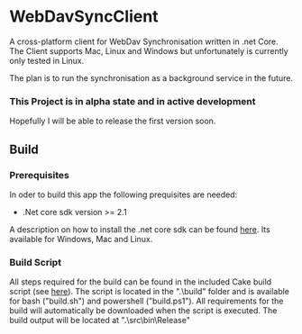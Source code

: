 # WebDavSyncClient

A cross-platform client for WebDav Synchronisation written in .net Core. 
The Client supports Mac, Linux and Windows but unfortunately is currently only tested in Linux. 

The plan is to run the synchronisation as a background service in the future. 

### This Project is in alpha state and in active development

Hopefully I will be able to release the first version soon. 


## Build 

### Prerequisites
In oder to build this app the following prequisites are needed:

- .Net core sdk version >= 2.1

A description on how to install the .net core sdk can be found [here](https://dotnet.microsoft.com/download).
Its available for Windows, Mac and Linux.

### Build Script
All steps required for the build can be found in the included Cake build script (see [here](https://cakebuild.net)). The script is located in the ".\build" folder and is available for 
bash ("build.sh") and powershell ("build.ps1"). All requirements for the build will automatically
be downloaded when the script is executed. The build output will be located at ".\src\bin\Release\"